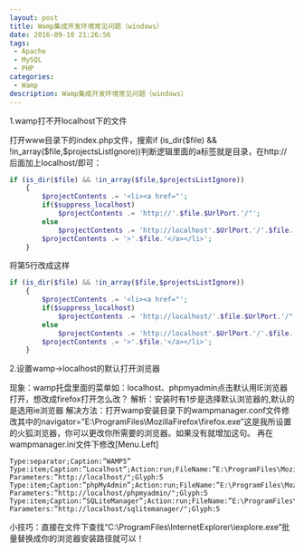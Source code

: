 ```yaml
---
layout: post
title: Wamp集成开发环境常见问题（windows）
date: 2016-09-10 21:26:56
tags:
 - Apache
 - MySQL
 - PHP
categories:
 - Wamp
description: Wamp集成开发环境常见问题（windows）
---
```

1.wamp打不开localhost下的文件

打开www目录下的index.php文件，搜索if (is_dir($file) && !in_array($file,$projectsListIgnore))判断逻辑里面的a标签就是目录，在http://
后面加上localhost/即可：

```PHP
if (is_dir($file) && !in_array($file,$projectsListIgnore))
	{
		$projectContents .= '<li><a href="';
		if($suppress_localhost)
			$projectContents .= 'http://'.$file.$UrlPort.'/"';
		else
			$projectContents .= 'http://localhost'.$UrlPort.'/'.$file.'/"';
		$projectContents .= '>'.$file.'</a></li>';
	}
```

将第5行改成这样

```PHP
if (is_dir($file) && !in_array($file,$projectsListIgnore))
	{
		$projectContents .= '<li><a href="';
		if($suppress_localhost)
			$projectContents .= 'http://localhost/'.$file.$UrlPort.'/"';
		else
			$projectContents .= 'http://localhost'.$UrlPort.'/'.$file.'/"';
		$projectContents .= '>'.$file.'</a></li>';
	}
```

2.设置wamp->localhost的默认打开浏览器

现象：wamp托盘里面的菜单如：localhost、phpmyadmin点击默认用IE浏览器打开，想改成firefox打开怎么改？
解析：安装时有1步是选择默认浏览器的,默认的是选用ie浏览器
解决方法：打开wamp安装目录下的wampmanager.conf文件修改其中的navigator=”E:\ProgramFiles\MozillaFirefox\firefox.exe”这是我所设置的火狐浏览器，你可以更改你所需要的浏览器。如果没有就增加这句。
再在wampmanager.ini文件下修改[Menu.Left]

```
Type:separator;Caption:”WAMP5”
Type:item;Caption:”Localhost”;Action:run;FileName:”E:\ProgramFiles\MozillaFirefox\firefox.exe”;
Parameters:”http://localhost/";Glyph:5
Type:item;Caption:”phpMyAdmin”;Action:run;FileName:”E:\ProgramFiles\MozillaFirefox\firefox.exe”;
Parameters:”http://localhost/phpmyadmin/";Glyph:5
Type:item;Caption:”SQLiteManager”;Action:run;FileName:”E:\ProgramFiles\MozillaFirefox\firefox.exe”;
Parameters:”http://localhost/sqlitemanager/";Glyph:5
```

小技巧：直接在文件下查找“C:\ProgramFiles\InternetExplorer\iexplore.exe”批量替换成你的浏览器安装路径就可以！